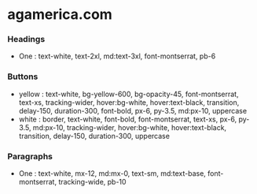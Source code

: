 # agamerica.com

### Headings

- One : text-white, text-2xl, md:text-3xl, font-montserrat, pb-6

### Buttons

- yellow : text-white, bg-yellow-600, bg-opacity-45, font-montserrat, text-xs, tracking-wider, hover:bg-white, hover:text-black, transition, delay-150, duration-300, font-bold, px-6, py-3.5, md:px-10, uppercase
- white : border, text-white, font-bold, font-montserrat, text-xs, px-6, py-3.5, md:px-10, tracking-wider, hover:bg-white, hover:text-black, transition, delay-150, duration-300, uppercase

### Paragraphs
- One : text-white, mx-12, md:mx-0, text-sm, md:text-base, font-montserrat, tracking-wide, pb-10
